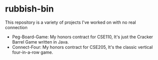 # rubbish-bin

This repository is a variety of projects I've worked on with no real connection

- Peg-Board-Game: My honors contract for CSE110, It's just the Cracker Barrel Game written in Java.
- Connect-Four: My honors contract for CSE205, It's the classic vertical four-in-a-row game.
